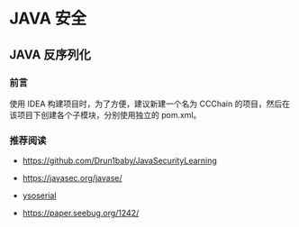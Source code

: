 
# JAVA 安全


## JAVA 反序列化

### 前言

使用 IDEA 构建项目时，为了方便，建议新建一个名为 CCChain 的项目，然后在该项目下创建各个子模块，分别使用独立的 pom.xml。

### 推荐阅读

- https://github.com/Drun1baby/JavaSecurityLearning

- https://javasec.org/javase/

- [ysoserial](https://github.com/frohoff/ysoserial/tree/master/src/main/java/ysoserial/payloads)

- https://paper.seebug.org/1242/

  

  

